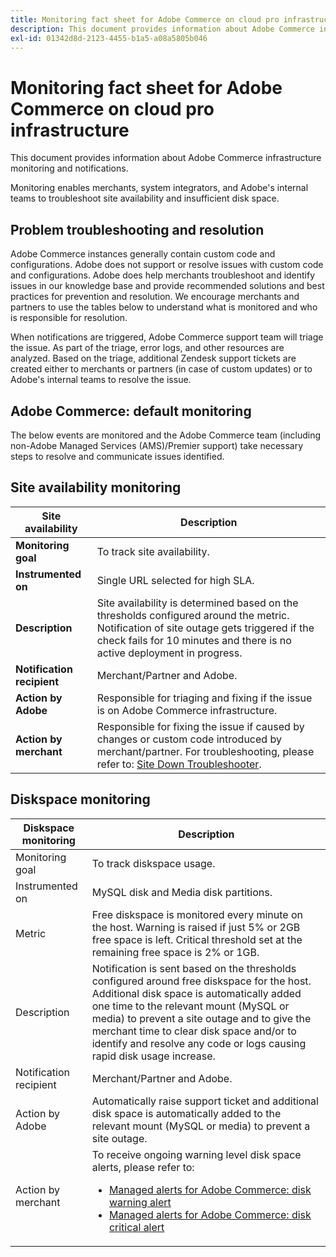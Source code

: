 ```yaml
---
title: Monitoring fact sheet for Adobe Commerce on cloud pro infrastructure
description: This document provides information about Adobe Commerce infrastructure monitoring and notifications.
exl-id: 01342d8d-2123-4455-b1a5-a08a5805b046
---
```


# Monitoring fact sheet for Adobe Commerce on cloud pro infrastructure

This document provides information about Adobe Commerce infrastructure monitoring and notifications.

Monitoring enables merchants, system integrators, and Adobe's internal teams to troubleshoot site availability and insufficient disk space.

## Problem troubleshooting and resolution

Adobe Commerce instances generally contain custom code and configurations. Adobe does not support or resolve issues with custom code and configurations. Adobe does help merchants troubleshoot and identify issues in our knowledge base and provide recommended solutions and best practices for prevention and resolution. We encourage merchants and partners to use the tables below to understand what is monitored and who is responsible for resolution.

When notifications are triggered, Adobe Commerce support team will triage the issue. As part of the triage, error logs, and other resources are analyzed. Based on the triage, additional Zendesk support tickets are created either to merchants or partners (in case of custom updates) or to Adobe's internal teams to resolve the issue.

## Adobe Commerce: default monitoring

The below events are monitored and the Adobe Commerce team (including non-Adobe Managed Services (AMS)/Premier support) take necessary steps to resolve and communicate issues identified.

## Site availability monitoring

 |  Site availability  | Description |
 |------------|------------|
 | **Monitoring goal** | To track site availability. |
 | **Instrumented on** | Single URL selected for high SLA. |
 | **Description** | Site availability is determined based on the thresholds configured around the metric. Notification of site outage gets triggered if the check fails for 10 minutes and there is no active deployment in progress.|
 | **Notification recipient** | Merchant/Partner and Adobe. |
 | **Action by Adobe** | Responsible for triaging and fixing if the issue is on Adobe Commerce infrastructure.|
 | **Action by merchant** | Responsible for fixing the issue if caused by changes or custom code introduced by merchant/partner. For troubleshooting, please refer to: [Site Down Troubleshooter](https://experienceleague.adobe.com/docs/commerce-knowledge-base/kb/troubleshooting/site-down-or-unresponsive/magento-site-down-troubleshooter.html). |

## Diskspace monitoring

| Diskspace monitoring    | Description |
|------------|------------|
|Monitoring goal |To track diskspace usage.|
| Instrumented on | MySQL disk and Media disk partitions.|
| Metric | Free diskspace is monitored every minute on the host. Warning is raised if just 5% or 2GB free space is left. Critical threshold set at the remaining free space is 2% or 1GB.|
| Description | Notification is sent based on the thresholds configured around free diskspace for the host. Additional disk space is automatically added one time to the relevant mount (MySQL or media) to prevent a site outage and to give the merchant time to clear disk space and/or to identify and resolve any code or logs causing rapid disk usage increase.|
| Notification recipient | Merchant/Partner and Adobe. |
| Action by Adobe | Automatically raise support ticket and additional disk space is automatically added to the relevant mount (MySQL or media) to prevent a site outage. |
| Action by merchant | To receive ongoing warning level disk space alerts, please refer to: <ul><li>[Managed alerts for Adobe Commerce: disk warning alert](https://experienceleague.adobe.com/docs/commerce-knowledge-base/kb/support-tools/managed-alerts/managed-alerts-for-magento-commerce-disk-warning-alert.html)</li><li>[Managed alerts for Adobe Commerce: disk critical alert](https://experienceleague.adobe.com/docs/commerce-knowledge-base/kb/support-tools/managed-alerts/managed-alerts-for-magento-commerce-disk-critical-alert.html) </li></ul> |

